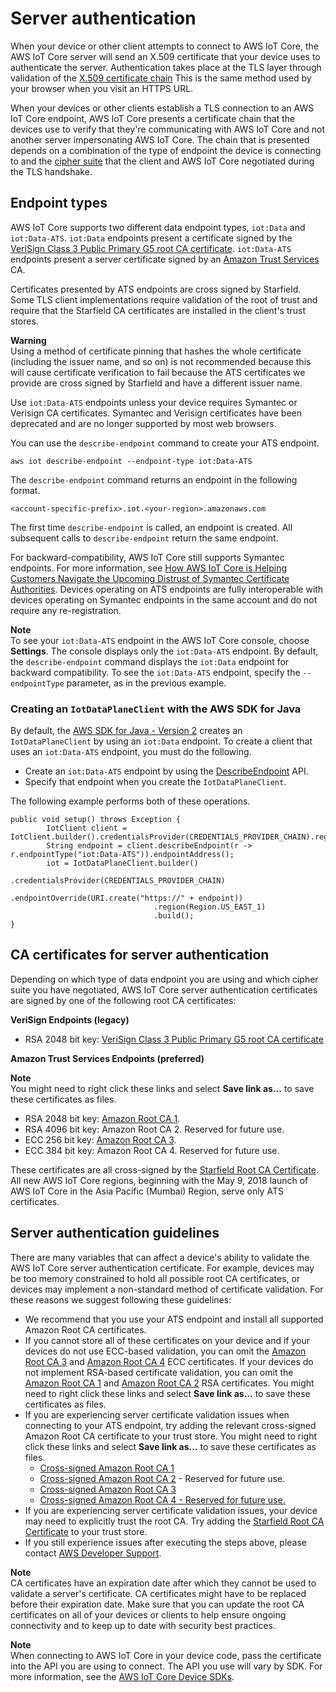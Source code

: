 # Server authentication<a name="server-authentication"></a>

When your device or other client attempts to connect to AWS IoT Core, the AWS IoT Core server will send an X\.509 certificate that your device uses to authenticate the server\. Authentication takes place at the TLS layer through validation of the [ X\.509 certificate chain](x509-client-certs.md) This is the same method used by your browser when you visit an HTTPS URL\.

When your devices or other clients establish a TLS connection to an AWS IoT Core endpoint, AWS IoT Core presents a certificate chain that the devices use to verify that they're communicating with AWS IoT Core and not another server impersonating AWS IoT Core\. The chain that is presented depends on a combination of the type of endpoint the device is connecting to and the [cipher suite](transport-security.md) that the client and AWS IoT Core negotiated during the TLS handshake\.

## Endpoint types<a name="endpoint-types"></a>

AWS IoT Core supports two different data endpoint types, `iot:Data` and `iot:Data-ATS`\. `iot:Data` endpoints present a certificate signed by the [VeriSign Class 3 Public Primary G5 root CA certificate](https://www.websecurity.digicert.com/content/dam/websitesecurity/digitalassets/desktop/pdfs/roots/VeriSign-Class%203-Public-Primary-Certification-Authority-G5.pem)\. `iot:Data-ATS` endpoints present a server certificate signed by an [Amazon Trust Services](https://www.amazontrust.com/repository/) CA\.

Certificates presented by ATS endpoints are cross signed by Starfield\. Some TLS client implementations require validation of the root of trust and require that the Starfield CA certificates are installed in the client's trust stores\.

**Warning**  
Using a method of certificate pinning that hashes the whole certificate \(including the issuer name, and so on\) is not recommended because this will cause certificate verification to fail because the ATS certificates we provide are cross signed by Starfield and have a different issuer name\.

Use `iot:Data-ATS` endpoints unless your device requires Symantec or Verisign CA certificates\. Symantec and Verisign certificates have been deprecated and are no longer supported by most web browsers\.

You can use the `describe-endpoint` command to create your ATS endpoint\.

```
aws iot describe-endpoint --endpoint-type iot:Data-ATS
```

The `describe-endpoint` command returns an endpoint in the following format\.

```
<account-specific-prefix>.iot.<your-region>.amazonaws.com
```

The first time `describe-endpoint` is called, an endpoint is created\. All subsequent calls to `describe-endpoint` return the same endpoint\.

For backward\-compatibility, AWS IoT Core still supports Symantec endpoints\. For more information, see [How AWS IoT Core is Helping Customers Navigate the Upcoming Distrust of Symantec Certificate Authorities](https://aws.amazon.com/blogs/iot/aws-iot-core-ats-endpoints)\. Devices operating on ATS endpoints are fully interoperable with devices operating on Symantec endpoints in the same account and do not require any re\-registration\.

**Note**  
To see your `iot:Data-ATS` endpoint in the AWS IoT Core console, choose **Settings**\. The console displays only the `iot:Data-ATS` endpoint\. By default, the `describe-endpoint` command displays the `iot:Data` endpoint for backward compatibility\. To see the `iot:Data-ATS` endpoint, specify the `--endpointType` parameter, as in the previous example\.

### Creating an `IotDataPlaneClient` with the AWS SDK for Java<a name="java-client"></a>

By default, the [AWS SDK for Java \- Version 2](https://github.com/aws/aws-sdk-java-v2) creates an `IotDataPlaneClient` by using an `iot:Data` endpoint\. To create a client that uses an `iot:Data-ATS` endpoint, you must do the following\. 
+ Create an `iot:Data-ATS` endpoint by using the [DescribeEndpoint](https://docs.aws.amazon.com/iot/latest/apireference/API_DescribeEndpoint.html) API\.
+ Specify that endpoint when you create the `IotDataPlaneClient`\.

The following example performs both of these operations\.

```
public void setup() throws Exception {
        IotClient client = IotClient.builder().credentialsProvider(CREDENTIALS_PROVIDER_CHAIN).region(Region.US_EAST_1).build();
        String endpoint = client.describeEndpoint(r -> r.endpointType("iot:Data-ATS")).endpointAddress();
        iot = IotDataPlaneClient.builder()
                                .credentialsProvider(CREDENTIALS_PROVIDER_CHAIN)
                                .endpointOverride(URI.create("https://" + endpoint))
                                .region(Region.US_EAST_1)
                                .build();
}
```

## CA certificates for server authentication<a name="server-authentication-certs"></a>

Depending on which type of data endpoint you are using and which cipher suite you have negotiated, AWS IoT Core server authentication certificates are signed by one of the following root CA certificates:

**VeriSign Endpoints \(legacy\)**
+ RSA 2048 bit key: [VeriSign Class 3 Public Primary G5 root CA certificate](https://www.websecurity.digicert.com/content/dam/websitesecurity/digitalassets/desktop/pdfs/roots/VeriSign-Class%203-Public-Primary-Certification-Authority-G5.pem)

**Amazon Trust Services Endpoints \(preferred\)**

**Note**  
You might need to right click these links and select **Save link as\.\.\.** to save these certificates as files\.
+ RSA 2048 bit key: [Amazon Root CA 1](https://www.amazontrust.com/repository/AmazonRootCA1.pem)\.
+ RSA 4096 bit key: Amazon Root CA 2\. Reserved for future use\.
+ ECC 256 bit key: [Amazon Root CA 3](https://www.amazontrust.com/repository/AmazonRootCA3.pem)\.
+ ECC 384 bit key: Amazon Root CA 4\. Reserved for future use\.

These certificates are all cross\-signed by the [ Starfield Root CA Certificate](https://www.amazontrust.com/repository/SFSRootCAG2.pem)\. All new AWS IoT Core regions, beginning with the May 9, 2018 launch of AWS IoT Core in the Asia Pacific \(Mumbai\) Region, serve only ATS certificates\.

## Server authentication guidelines<a name="server-authentication-guidelines"></a>

There are many variables that can affect a device's ability to validate the AWS IoT Core server authentication certificate\. For example, devices may be too memory constrained to hold all possible root CA certificates, or devices may implement a non\-standard method of certificate validation\. For these reasons we suggest following these guidelines:
+ We recommend that you use your ATS endpoint and install all supported Amazon Root CA certificates\.
+ If you cannot store all of these certificates on your device and if your devices do not use ECC\-based validation, you can omit the [Amazon Root CA 3](https://www.amazontrust.com/repository/AmazonRootCA3.pem) and [Amazon Root CA 4](https://www.amazontrust.com/repository/AmazonRootCA4.pem) ECC certificates\. If your devices do not implement RSA\-based certificate validation, you can omit the [Amazon Root CA 1](https://www.amazontrust.com/repository/AmazonRootCA1.pem) and [Amazon Root CA 2](https://www.amazontrust.com/repository/AmazonRootCA2.pem) RSA certificates\. You might need to right click these links and select **Save link as\.\.\.** to save these certificates as files\.
+ If you are experiencing server certificate validation issues when connecting to your ATS endpoint, try adding the relevant cross\-signed Amazon Root CA certificate to your trust store\. You might need to right click these links and select **Save link as\.\.\.** to save these certificates as files\.
  + [Cross\-signed Amazon Root CA 1](https://www.amazontrust.com/repository/G2-RootCA1.pem)
  + [Cross\-signed Amazon Root CA 2](https://www.amazontrust.com/repository/G2-RootCA2.pem) \- Reserved for future use\.
  + [Cross\-signed Amazon Root CA 3](https://www.amazontrust.com/repository/G2-RootCA3.pem)
  + [Cross\-signed Amazon Root CA 4 \- Reserved for future use\.](https://www.amazontrust.com/repository/G2-RootCA4.pem)
+ If you are experiencing server certificate validation issues, your device may need to explicitly trust the root CA\. Try adding the [Starfield Root CA Certificate](https://www.amazontrust.com/repository/SFSRootCAG2.pem) to your trust store\.
+ If you still experience issues after executing the steps above, please contact [AWS Developer Support](https://aws.amazon.com/premiumsupport/plans/developers/)\. 

**Note**  
CA certificates have an expiration date after which they cannot be used to validate a server's certificate\. CA certificates might have to be replaced before their expiration date\. Make sure that you can update the root CA certificates on all of your devices or clients to help ensure ongoing connectivity and to keep up to date with security best practices\.

**Note**  
When connecting to AWS IoT Core in your device code, pass the certificate into the API you are using to connect\. The API you use will vary by SDK\. For more information, see the [AWS IoT Core Device SDKs](iot-sdks.md)\.
